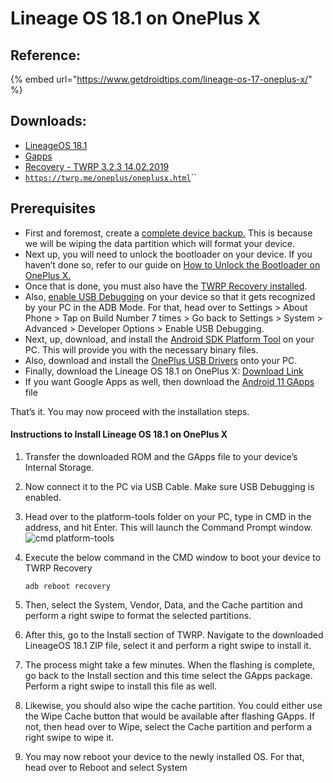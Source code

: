 # Lineage OS 18.1 on OnePlus X

## Reference:

{% embed url="https://www.getdroidtips.com/lineage-os-17-oneplus-x/" %}

## Downloads:

* [LineageOS 18.1](https://drive.google.com/file/d/1CjP5fcLfrChWErnY0Dm1nomFrS\_DFeJw/view?usp=sharing)
* [Gapps](https://sourceforge.net/projects/opengapps/files/arm/test/20210130/)
* [Recovery - TWRP 3.2.3 14.02.2019](https://drive.google.com/file/d/1qx4JGFJG9UJO0ulDSI6a3hGtNF7dffdP/view?usp=sharing)
* [`https://twrp.me/oneplus/oneplusx.html`](https://twrp.me/oneplus/oneplusx.html)``

## Prerequisites

* First and foremost, create a [complete device backup.](https://www.getdroidtips.com/step-step-guide-backup-data-android-device/) This is because we will be wiping the data partition which will format your device.
* Next up, you will need to unlock the bootloader on your device. If you haven’t done so, refer to our guide on [How to Unlock the Bootloader on OnePlus X.](https://www.getdroidtips.com/unlock-bootloader-oneplus/)
* Once that is done, you must also have the [TWRP Recovery installed](https://twrp.me/oneplus/oneplusx.html).
* Also, [enable USB Debugging](https://www.getdroidtips.com/enable-usb-debugging/) on your device so that it gets recognized by your PC in the ADB Mode. For that, head over to Settings > About Phone > Tap on Build Number 7 times > Go back to Settings > System > Advanced > Developer Options > Enable USB Debugging.
* Next, up, download, and install the [Android SDK Platform Tool](https://www.getdroidtips.com/download-adb/) on your PC. This will provide you with the necessary binary files.
* Also, download and install the [OnePlus USB Drivers](https://www.getdroidtips.com/download-oneplus-usb-drivers/) onto your PC.
* Finally, download the Lineage OS 18.1 on OnePlus X: [Download Link](https://forum.xda-developers.com/t/lineageos-18-1-19-02-2021.4235865/)
* If you want Google Apps as well, then download the [Android 11 GApps](https://www.getdroidtips.com/download-android-11-gapps/) file

That’s it. You may now proceed with the installation steps.

#### Instructions to Install Lineage OS 18.1 on OnePlus X

1. Transfer the downloaded ROM and the GApps file to your device’s Internal Storage.
2. Now connect it to the PC via USB Cable. Make sure USB Debugging is enabled.
3. Head over to the platform-tools folder on your PC, type in CMD in the address, and hit Enter. This will launch the Command Prompt window.\
   ![cmd platform-tools](https://www.getdroidtips.com/wp-content/uploads/2020/06/cmd-platform-tools.jpg)
4.  Execute the below command in the CMD window to boot your device to TWRP Recovery

    ```
    adb reboot recovery
    ```
5. Then, select the System, Vendor, Data, and the Cache partition and perform a right swipe to format the selected partitions.
6. After this, go to the Install section of TWRP. Navigate to the downloaded LineageOS 18.1 ZIP file, select it and perform a right swipe to install it.
7. The process might take a few minutes. When the flashing is complete, go back to the Install section and this time select the GApps package. Perform a right swipe to install this file as well.
8. Likewise, you should also wipe the cache partition. You could either use the Wipe Cache button that would be available after flashing GApps. If not, then head over to Wipe, select the Cache partition and perform a right swipe to wipe it.
9. You may now reboot your device to the newly installed OS. For that, head over to Reboot and select System


